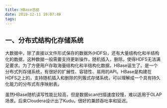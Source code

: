 ```yaml
---
title: HBase总结
date: 2019-12-11 19:07:49
tags: 
---
```


## 一、分布式结构化存储系统

​		大数据中，除了直接以文件形式保存的数据外(HDFS)，还有大量结构化和半结构化的数据，这种数据一般需要支持更新操作，随机插入，删除。使得HDFS无法满足要求。为了方便用户存取海量结构化和半结构化数据，HBase诞生了。是一个分布式列存储系统，有很好的扩展性、容错性、易用的API。HBase是构建在HDFS之上的，支持随机插入和删除的列簇式存储系统，可以理解成一个具有持久化能力的分布式有序映射表。

​		虽然HBase随机读写性能比较高，但是数据scan扫描速度较慢，难以适用于OLAP场景。后来Cloudera设计出了Kudu，很好的兼顾吞吐率和延迟。

